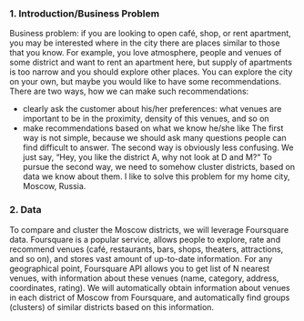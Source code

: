 ### 1. Introduction/Business Problem
Business problem: if you are looking to open café, shop, or rent apartment, you may be interested where in the city there are places similar to those that you know. For example, you love atmosphere, people and venues of some district and want to rent an apartment here, but supply of apartments is too narrow and you should explore other places. You can explore the city on your own, but maybe you would like to have some recommendations. 
There are two ways, how we can make such recommendations:
-	clearly ask the customer about his/her preferences: what venues are important to be in the proximity, density of this venues, and so on
-	make recommendations based on what we know he/she like
The first way is not simple, because we should ask many questions people can find difficult to answer. 
The second way is obviously less confusing. We just say, “Hey, you like the district A, why not look at D and M?“ 
To pursue the second way, we need to somehow cluster districts, based on data we know about them. 
I like to solve this problem for my home city, Moscow, Russia.  

### 2. Data
To compare and cluster the Moscow districts, we will leverage Foursquare data. Foursquare is a popular service, allows people to explore, rate and recommend venues (café, restaurants, bars, shops, theaters, attractions, and so on), and stores vast amount of up-to-date information. For any geographical point, Foursquare API allows you to get list of N nearest venues, with information about these venues (name, category, address, coordinates, rating). We will automatically obtain information about venues in each district of Moscow from Foursquare, and automatically find groups (clusters) of similar districts based on this information.
